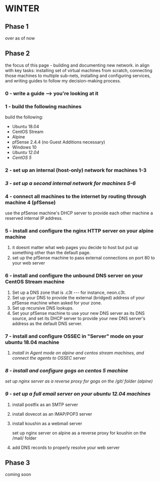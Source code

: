 # WINTER

## Phase 1

over as of now

## Phase 2

the focus of this page - building and documenting new network. in align with key tasks: installing set of virtual machines from scratch, connecting those machines to multiple sub-nets, installing and configuring services, and writing guides to follow my decision-making process.

### 0 - write a guide --> you're looking at it

### 1 - build the following machines

build the following:

* Ubuntu 18.04
* CentOS Stream
* Alpine
* pfSense 2.4.4 (no Guest Additions necessary)
* Windows 10
* *Ubuntu 12.04*
* *CentOS 5*

### 2 - set up an internal (host-only) network for machines 1-3

### *3 - set up a second internal network for machines 5-6*

### 4 - connect all machines to the internet by routing through machine 4 (pfSense)

use the pfSense machine's DHCP server to provide each other machine a reserved internal IP address.

### 5 - install and configure the nginx HTTP server on your alpine machine

1. it doesnt matter what web pages you decide to host but put up something other than the default page.
2. set up the pfSense machine to pass external connections on port 80 to your web server

### 6 - install and configure the unbound DNS server on your CentOS Stream machine

1. Set up a DNS zone that is <handle>.c3t --- for instance, neon.c3t.
2. Set up your DNS to provide the external (bridged) address of your pfSense machine when asked for your zone.
3. Set up recursive DNS lookups.
4. Set your pfSense machine to use your new DNS server as its DNS source, and set its DHCP server to provide your new DNS server's address as the default DNS server.

### 7 - install and configure OSSEC in "Server" mode on your ubuntu 18.04 machine

1. *install in Agent mode on alpine and centos stream machines, and connect the agents to OSSEC server*

### *8 - install and configure gogs on centos 5 machine*

*set up nginx server as a reverse proxy for gogs on the /git/ folder (alpine)*

### *9 - set up a full email server on your ubuntu 12.04 machines*

1. install postfix as an SMTP server
2. install dovecot as an IMAP/POP3 server
3. install koushin as a webmail server

    set up nginx server on alpine as a reverse proxy for koushin on the /mail/ folder

4. add DNS records to properly resolve your web server

## Phase 3

coming soon
